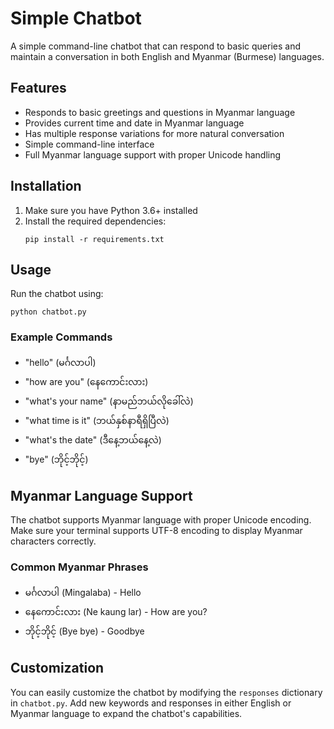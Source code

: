 # Simple Chatbot

A simple command-line chatbot that can respond to basic queries and maintain a conversation in both English and Myanmar (Burmese) languages.

## Features

- Responds to basic greetings and questions in Myanmar language
- Provides current time and date in Myanmar language
- Has multiple response variations for more natural conversation
- Simple command-line interface
- Full Myanmar language support with proper Unicode handling

## Installation

1. Make sure you have Python 3.6+ installed
2. Install the required dependencies:
   ```
   pip install -r requirements.txt
   ```

## Usage

Run the chatbot using:
```
python chatbot.py
```

### Example Commands
- "hello" (မင်္ဂလာပါ)
- "how are you" (နေကောင်းလား)
- "what's your name" (နာမည်ဘယ်လိုခေါ်လဲ)
- "what time is it" (ဘယ်နှစ်နာရီရှိပြီလဲ)
- "what's the date" (ဒီနေ့ဘယ်နေ့လဲ)
- "bye" (ဘိုင့်ဘိုင့်)

## Myanmar Language Support

The chatbot supports Myanmar language with proper Unicode encoding. Make sure your terminal supports UTF-8 encoding to display Myanmar characters correctly.

### Common Myanmar Phrases
- မင်္ဂလာပါ (Mingalaba) - Hello
- နေကောင်းလား (Ne kaung lar) - How are you?
- ဘိုင့်ဘိုင့် (Bye bye) - Goodbye

## Customization

You can easily customize the chatbot by modifying the `responses` dictionary in `chatbot.py`. Add new keywords and responses in either English or Myanmar language to expand the chatbot's capabilities. 